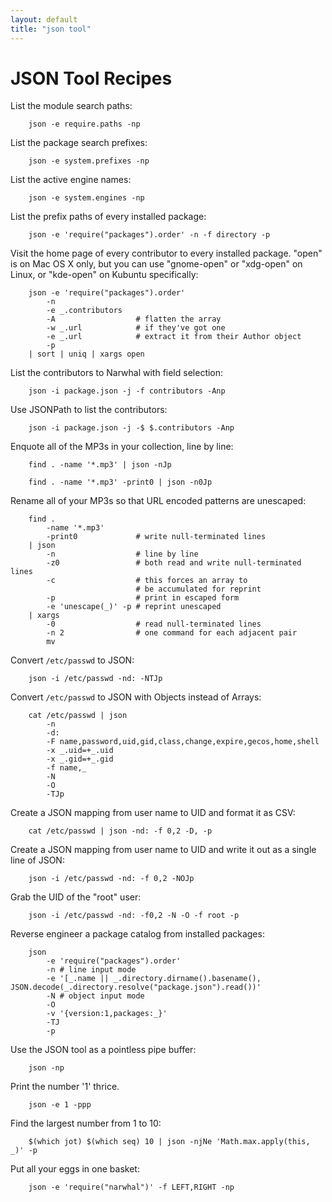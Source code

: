 ```yaml
---
layout: default
title: "json tool"
---
```


JSON Tool Recipes
=================

List the module search paths:

        json -e require.paths -np

List the package search prefixes:

        json -e system.prefixes -np

List the active engine names:

        json -e system.engines -np

List the prefix paths of every installed package:

        json -e 'require("packages").order' -n -f directory -p

Visit the home page of every contributor to every installed package.  "open" is
on Mac OS X only, but you can use "gnome-open" or "xdg-open" on Linux, or
"kde-open" on Kubuntu specifically:

        json -e 'require("packages").order'
            -n
            -e _.contributors
            -A                  # flatten the array
            -w _.url            # if they've got one
            -e _.url            # extract it from their Author object
            -p
        | sort | uniq | xargs open

List the contributors to Narwhal with field selection:

        json -i package.json -j -f contributors -Anp

Use JSONPath to list the contributors:

        json -i package.json -j -$ $.contributors -Anp

Enquote all of the MP3s in your collection, line by line:

        find . -name '*.mp3' | json -nJp

        find . -name '*.mp3' -print0 | json -n0Jp

Rename all of your MP3s so that URL encoded patterns are unescaped:

        find .
            -name '*.mp3'
            -print0             # write null-terminated lines
        | json
            -n                  # line by line
            -z0                 # both read and write null-terminated lines
            -c                  # this forces an array to
                                # be accumulated for reprint
            -p                  # print in escaped form
            -e 'unescape(_)' -p # reprint unescaped
        | xargs
            -0                  # read null-terminated lines
            -n 2                # one command for each adjacent pair
            mv

Convert `/etc/passwd` to JSON:

        json -i /etc/passwd -nd: -NTJp

Convert `/etc/passwd` to JSON with Objects instead of Arrays:

        cat /etc/passwd | json
            -n
            -d:
            -F name,password,uid,gid,class,change,expire,gecos,home,shell
            -x _.uid=+_.uid
            -x _.gid=+_.gid
            -f name,_
            -N
            -O
            -TJp

Create a JSON mapping from user name to UID and format it as CSV:

        cat /etc/passwd | json -nd: -f 0,2 -D, -p

Create a JSON mapping from user name to UID and write it out as a single line of JSON:

        json -i /etc/passwd -nd: -f 0,2 -NOJp

Grab the UID of the "root" user:

        json -i /etc/passwd -nd: -f0,2 -N -O -f root -p

Reverse engineer a package catalog from installed packages:

        json
            -e 'require("packages").order'
            -n # line input mode
            -e '[_.name || _.directory.dirname().basename(), JSON.decode(_.directory.resolve("package.json").read())'
            -N # object input mode
            -O
            -v '{version:1,packages:_}'
            -TJ
            -p

Use the JSON tool as a pointless pipe buffer:

        json -np

Print the number '1' thrice.

        json -e 1 -ppp

Find the largest number from 1 to 10:

        $(which jot) $(which seq) 10 | json -njNe 'Math.max.apply(this, _)' -p

Put all your eggs in one basket:

        json -e 'require("narwhal")' -f LEFT,RIGHT -np

